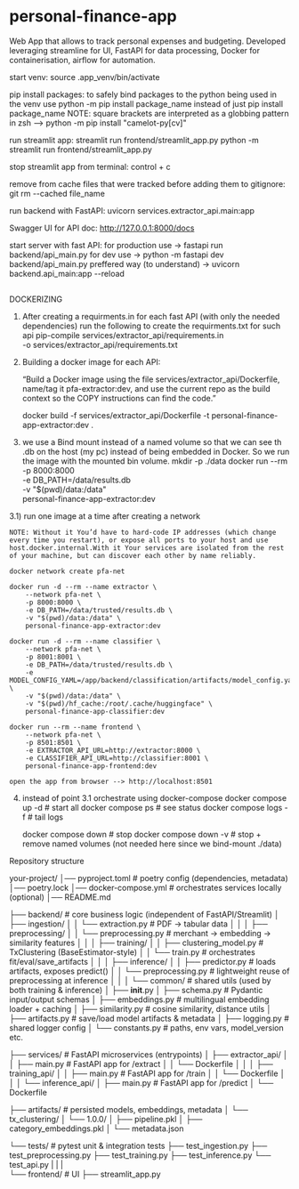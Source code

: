 # personal-finance-app
Web App that allows to track personal expenses and budgeting. Developed leveraging streamline for UI, FastAPI  for data processing, Docker for containerisation, airflow for automation. 



start venv:
    source .app_venv/bin/activate

pip install packages:
    to safely bind packages to the python being used in the venv use python -m pip install package_name instead of just pip install package_name
    NOTE: square brackets are interpreted as a globbing pattern in zsh --> python -m pip install "camelot-py[cv]"

run streamlit app:
   streamlit run frontend/streamlit_app.py
   python -m streamlit run frontend/streamlit_app.py

stop streamlit app from terminal:
    control + c

remove from cache files that were tracked before adding them to gitignore:
    git rm --cached file_name

run backend with FastAPI:
    uvicorn services.extractor_api.main:app 

Swagger UI for API doc:
    http://127.0.0.1:8000/docs 

start server with fast API:
    for production use -> fastapi run backend/api_main.py
    for dev use -> python -m fastapi dev backend/api_main.py
    preffered way (to understand) -> uvicorn backend.api_main:app --reload

##
DOCKERIZING

1) After creating a requirments.in for each fast API (with only the needed dependencies) run the following to create the requirments.txt for such api
    pip-compile services/extractor_api/requirements.in \
        -o services/extractor_api/requirements.txt

2) Building a docker image for each API:

    “Build a Docker image using the file services/extractor_api/Dockerfile, name/tag it pfa-extractor:dev, and use the current repo as the build context so the COPY instructions can find the code.”

    docker build -f services/extractor_api/Dockerfile -t personal-finance-app-extractor:dev .

3) we use a Bind mount instead of a named volume so that we can see th .db on the host (my pc) instead of being embedded in Docker. So we run the image with the mounted bin volume.
    mkdir -p ./data
    docker run --rm -p 8000:8000 \
    -e DB_PATH=/data/results.db \
    -v "$(pwd)/data:/data" \
    personal-finance-app-extractor:dev

3.1)
    run one image at a time after creating a network

    NOTE: Without it You’d have to hard-code IP addresses (which change every time you restart), or expose all ports to your host and use host.docker.internal.With it Your services are isolated from the rest of your machine, but can discover each other by name reliably.

    docker network create pfa-net

    docker run -d --rm --name extractor \
        --network pfa-net \
        -p 8000:8000 \
        -e DB_PATH=/data/trusted/results.db \
        -v "$(pwd)/data:/data" \
        personal-finance-app-extractor:dev
    
    docker run -d --rm --name classifier \
        --network pfa-net \
        -p 8001:8001 \
        -e DB_PATH=/data/trusted/results.db \
        -e MODEL_CONFIG_YAML=/app/backend/classification/artifacts/model_config.yaml \
        -v "$(pwd)/data:/data" \
        -v "$(pwd)/hf_cache:/root/.cache/huggingface" \
        personal-finance-app-classifier:dev

    docker run --rm --name frontend \
        --network pfa-net \
        -p 8501:8501 \
        -e EXTRACTOR_API_URL=http://extractor:8000 \
        -e CLASSIFIER_API_URL=http://classifier:8001 \
        personal-finance-app-frontend:dev

    open the app from browser --> http://localhost:8501

4) instead of point 3.1 orchestrate using docker-compose
    docker compose up -d       # start all
    docker compose ps          # see status
    docker compose logs -f     # tail logs

    docker compose down            # stop
    docker compose down -v         # stop + remove named volumes (not needed here since we bind-mount ./data)    



Repository structure

your-project/
│── pyproject.toml           # poetry config (dependencies, metadata)
│── poetry.lock
│── docker-compose.yml       # orchestrates services locally (optional)
│── README.md

├── backend/                 # core business logic (independent of FastAPI/Streamlit)
│   ├── ingestion/
│   │   └── extraction.py    # PDF → tabular data
│   │
│   ├── preprocessing/
│   │   └── preprocessing.py # merchant → embedding → similarity features
│   │
│   ├── training/
│   │   ├── clustering_model.py  # TxClustering (BaseEstimator-style)
│   │   └── train.py             # orchestrates fit/eval/save_artifacts
│   │
│   ├── inference/
│   │   ├── predictor.py         # loads artifacts, exposes predict()
│   │   └── preprocessing.py     # lightweight reuse of preprocessing at inference
│   │
│   └── common/                  # shared utils (used by both training & inference)
│       ├── __init__.py
│       ├── schema.py            # Pydantic input/output schemas
│       ├── embeddings.py        # multilingual embedding loader + caching
│       ├── similarity.py        # cosine similarity, distance utils
│       ├── artifacts.py         # save/load model artifacts & metadata
│       ├── logging.py           # shared logger config
│       └── constants.py         # paths, env vars, model_version etc.

├── services/                # FastAPI microservices (entrypoints)
│   ├── extractor_api/
│   │   ├── main.py          # FastAPI app for /extract
│   │   └── Dockerfile
│   │
│   ├── training_api/
│   │   ├── main.py          # FastAPI app for /train
│   │   └── Dockerfile
│   │
│   └── inference_api/
│       ├── main.py          # FastAPI app for /predict
│       └── Dockerfile

├── artifacts/               # persisted models, embeddings, metadata
│   └── tx_clustering/
│       └── 1.0.0/
│           ├── pipeline.pkl
│           ├── category_embeddings.pkl
│           └── metadata.json

└── tests/                   # pytest unit & integration tests
    ├── test_ingestion.py
    ├── test_preprocessing.py
    ├── test_training.py
    ├── test_inference.py
    └── test_api.py
|
|
|    
└── frontend/                   # UI
    ├── streamlit_app.py


